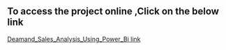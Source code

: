
## To access the project online ,Click on the below link

[ Deamand_Sales_Analysis_Using_Power_Bi link](https://app.powerbi.com/view?r=eyJrIjoiYTIwYjI3MTMtMGM1MS00OGEwLWIxYjYtZTcxMTVkNmE3NzIwIiwidCI6IjA5N2I0YWUwLWQwNmEtNGY4Mi1iODBhLTVmYWM1NTZjMDQzNyIsImMiOjl9)